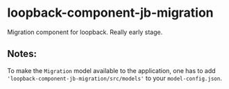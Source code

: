 # loopback-component-jb-migration

Migration component for loopback. Really early stage.



## Notes:

To make the `Migration` model available to the application, one has to add `'loopback-component-jb-migration/src/models'`
to your `model-config.json`.
